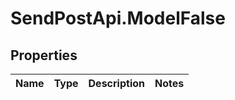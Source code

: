 # SendPostApi.ModelFalse

## Properties
Name | Type | Description | Notes
------------ | ------------- | ------------- | -------------

